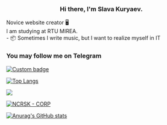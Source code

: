 

<h3 align="center"> Hi there, I'm Slava Kuryaev. </h3>
Novice website creator 🖥️<br>
	I am studying at RTU MIREA.<br>
- 📦 Sometimes I write music, but I want to realize myself in IT<br>
<h3 align="left">  You may follow me on Telegram  </h3>

[![Custom badge](https://img.shields.io/endpoint?style=for-the-badge&url=https%3A%2F%2Ftelegram-badge-4mbpu8e0fit4.runkit.sh%2F%3Furl%3Dhttps%3A%2F%2Ft.me%2Fnecrosskull)](https://t.me/necrosskull)

 
 
[![Top Langs](https://github-readme-stats.vercel.app/api/top-langs/?username=necrosskull&layout=compact&theme=radical)](https://github.com/necrosskull)

[![](https://img.shields.io/badge/enjoy-FUTURE-ff1414.svg?style=flat-square)](https://github.com/necrosskull)
 
 [![NCRSK - CORP](https://img.shields.io/static/v1?label=NCRSK&message=CORP&color=%239a68af&style=for-the-badge)](https://github.com/necrosskull)
 
 [![Anurag's GitHub stats](https://github-readme-stats.vercel.app/api?username=necrosskull&theme=radical)](https://github.com/necrosskull)

